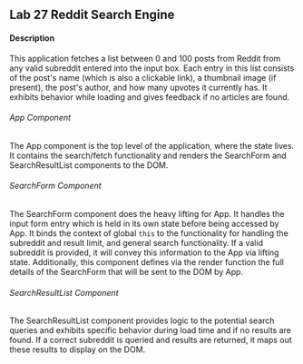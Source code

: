 ## Lab 27 Reddit Search Engine

#### Description
This application fetches a list between 0 and 100 posts from Reddit from any valid subreddit entered into the input box.  Each entry in this list consists of the post's name (which is also a clickable link), a thumbnail image (if present), the post's author, and how many upvotes it currently has.  It exhibits behavior while loading and gives feedback if no articles are found.

###### App Component
The App component is the top level of the application, where the state lives.  It contains the search/fetch functionality and renders the SearchForm and SearchResultList components to the DOM.

###### SearchForm Component
The SearchForm component does the heavy lifting for App.  It handles the input form entry which is held in its own state before being accessed by App.  It binds the context of global `this` to the functionality for handling the subreddit and result limit, and general search functionality.  If a valid subreddit is provided, it will convey this information to the App via lifting state. Additionally, this component defines via the render function the full details of the SearchForm that will be sent to the DOM by App.

###### SearchResultList Component
The SearchResultList component provides logic to the potential search queries and exhibits specific behavior during load time and if no results are found.  If a correct subreddit is queried and results are returned, it maps out these results to display on the DOM.



